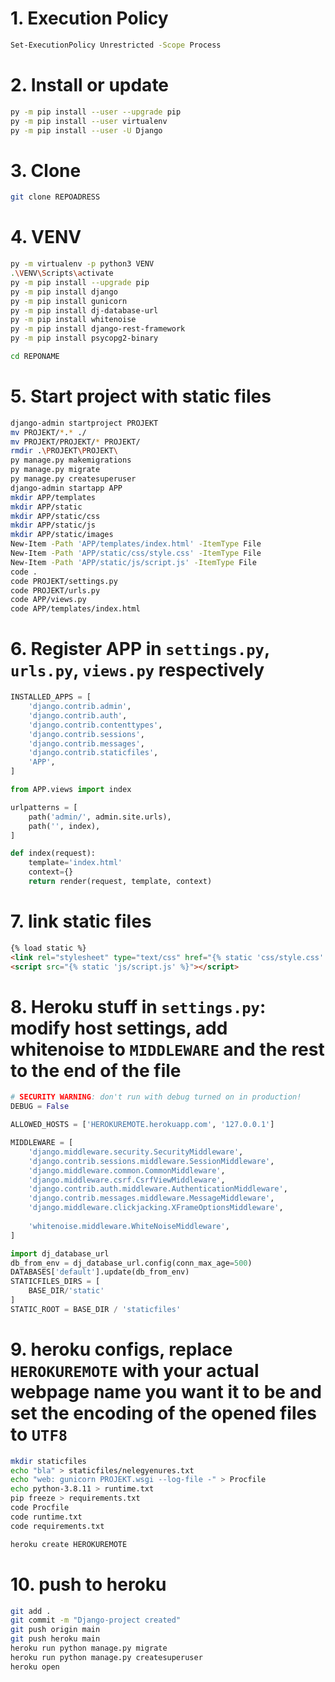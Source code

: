 # 1. Execution Policy
```sh
Set-ExecutionPolicy Unrestricted -Scope Process
```

# 2. Install or update
```sh
py -m pip install --user --upgrade pip
py -m pip install --user virtualenv
py -m pip install --user -U Django
```

# 3. Clone
```sh
git clone REPOADRESS
```

# 4. VENV
```sh
py -m virtualenv -p python3 VENV
.\VENV\Scripts\activate
py -m pip install --upgrade pip
py -m pip install django
py -m pip install gunicorn
py -m pip install dj-database-url
py -m pip install whitenoise
py -m pip install django-rest-framework
py -m pip install psycopg2-binary

cd REPONAME
```

# 5. Start project with static files
```sh
django-admin startproject PROJEKT
mv PROJEKT/*.* ./
mv PROJEKT/PROJEKT/* PROJEKT/
rmdir .\PROJEKT\PROJEKT\
py manage.py makemigrations
py manage.py migrate
py manage.py createsuperuser
django-admin startapp APP
mkdir APP/templates
mkdir APP/static
mkdir APP/static/css
mkdir APP/static/js
mkdir APP/static/images
New-Item -Path 'APP/templates/index.html' -ItemType File
New-Item -Path 'APP/static/css/style.css' -ItemType File
New-Item -Path 'APP/static/js/script.js' -ItemType File
code .
code PROJEKT/settings.py
code PROJEKT/urls.py
code APP/views.py
code APP/templates/index.html
```

# 6. Register APP in ``settings.py``, ``urls.py``, ``views.py`` respectively
```py
INSTALLED_APPS = [
    'django.contrib.admin',
    'django.contrib.auth',
    'django.contrib.contenttypes',
    'django.contrib.sessions',
    'django.contrib.messages',
    'django.contrib.staticfiles',
    'APP',
]
```
```py
from APP.views import index

urlpatterns = [
    path('admin/', admin.site.urls),
    path('', index),
]
```
```py
def index(request):
    template='index.html'
    context={}
    return render(request, template, context)
```

# 7. link static files
```html
{% load static %}
<link rel="stylesheet" type="text/css" href="{% static 'css/style.css' %}">
<script src="{% static 'js/script.js' %}"></script>
```

# 8. Heroku stuff in ``settings.py``: modify host settings, add whitenoise to ``MIDDLEWARE`` and the rest to the end of the file
```py
# SECURITY WARNING: don't run with debug turned on in production!
DEBUG = False

ALLOWED_HOSTS = ['HEROKUREMOTE.herokuapp.com', '127.0.0.1']
```
```py
MIDDLEWARE = [
    'django.middleware.security.SecurityMiddleware',
    'django.contrib.sessions.middleware.SessionMiddleware',
    'django.middleware.common.CommonMiddleware',
    'django.middleware.csrf.CsrfViewMiddleware',
    'django.contrib.auth.middleware.AuthenticationMiddleware',
    'django.contrib.messages.middleware.MessageMiddleware',
    'django.middleware.clickjacking.XFrameOptionsMiddleware',
    
    'whitenoise.middleware.WhiteNoiseMiddleware',
]
```
```py
import dj_database_url
db_from_env = dj_database_url.config(conn_max_age=500)
DATABASES['default'].update(db_from_env)
STATICFILES_DIRS = [
    BASE_DIR/'static'
]
STATIC_ROOT = BASE_DIR / 'staticfiles'
```

# 9.  heroku configs, replace ``HEROKUREMOTE`` with your actual webpage name you want it to be and set the encoding of the opened files to ``UTF8``
```sh
mkdir staticfiles
echo "bla" > staticfiles/nelegyenures.txt
echo "web: gunicorn PROJEKT.wsgi --log-file -" > Procfile
echo python-3.8.11 > runtime.txt
pip freeze > requirements.txt
code Procfile
code runtime.txt
code requirements.txt

heroku create HEROKUREMOTE
```

# 10. push to heroku
```sh
git add .
git commit -m "Django-project created"
git push origin main
git push heroku main
heroku run python manage.py migrate
heroku run python manage.py createsuperuser
heroku open
```
































